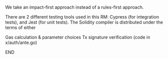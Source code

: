 We take an impact-first approach instead of a rules-first approach.

There are 2 different testing tools used in this RM: Cypress (for integration tests), and Jest (for unit tests).
The Solidity compiler is distributed under the terms of either

Gas calculation & parameter choices
Tx signature verification (code in x/auth/ante.go)

END

